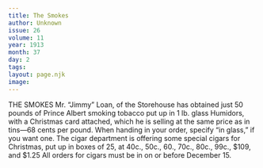 ```yaml
---
title: The Smokes
author: Unknown
issue: 26
volume: 11
year: 1913
month: 37
day: 2
tags:
layout: page.njk
image:
---
```

THE SMOKES    Mr. “Jimmy” Loan, of the Storehouse has obtained just 50 pounds of Prince Albert smoking tobacco put up in 1 lb. glass Humidors, with a Christmas card attached, which he is selling at the same price as in tins—68 cents per pound.    When handing in your order, specify “in glass,” if you want one.    The cigar department is offering some special cigars for Christmas, put up in boxes of 25, at 40c., 50c., 60., 70c., 80c., 99c., $109, and $1.25 All orders for cigars must be in on or before December 15. 

